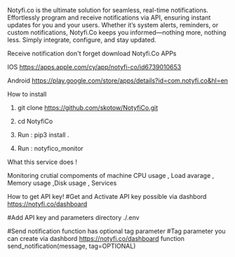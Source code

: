 Notyfi.co is the ultimate solution for seamless, real-time notifications. 
Effortlessly program and receive notifications via API, ensuring instant updates for you and your users.
Whether it’s system alerts, reminders, or custom notifications, Notyfi.Co keeps you informed—nothing more, nothing less.
Simply integrate, configure, and stay updated.


Receive notification don't forget download Notyfi.Co APPs

IOS
https://apps.apple.com/cy/app/notyfi-co/id6739010653

Android
https://play.google.com/store/apps/details?id=com.notyfi.co&hl=en

How to install 


1) git clone  https://github.com/skotow/NotyfiCo.git

2) cd NotyfiCo

3) Run : pip3 install .

4) Run :  notyfico_monitor


What this service does !

Monitoring crutial compoments of machine
CPU usage , Load avarage , Memory usage ,Disk usage , Services 


How to get API key!
#Get and Activate API key possible via dashbord https://notyfi.co/dashboard

#Add API key and parameters 
directory ./.env


#Send notification function has optional tag parameter 
#Tag parameter you can create via dashbord https://notyfi.co/dashboard
function send_notification(message, tag=OPTIONAL)

